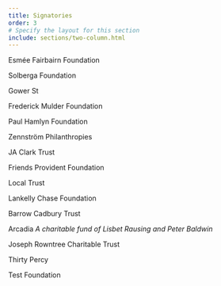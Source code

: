 ```yaml
---
title: Signatories
order: 3
# Specify the layout for this section
include: sections/two-column.html
---
```

Esmée Fairbairn Foundation

Solberga Foundation

Gower St

Frederick Mulder Foundation

Paul Hamlyn Foundation

Zennström Philanthropies

JA Clark Trust

Friends Provident Foundation

Local Trust

Lankelly Chase Foundation

Barrow Cadbury Trust

Arcadia
_A charitable fund of Lisbet Rausing and Peter Baldwin_

Joseph Rowntree Charitable Trust

Thirty Percy

Test Foundation
